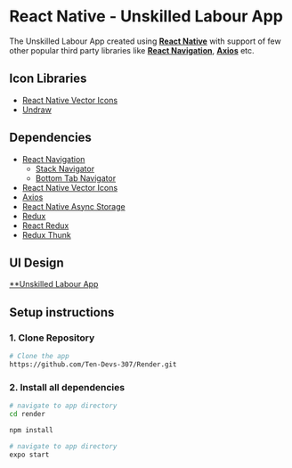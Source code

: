 # React Native - Unskilled Labour App

The Unskilled Labour App created using [**React Native**](https://reactnative.dev "Cross Platform Mobile Application Development Framework") with support of few other popular third party libraries like [**React Navigation**](https://reactnavigation.org "For Screen Navigations"), [**Axios**](https://axios-http.com "For HTTP Requests") etc.

## Icon Libraries

- [React Native Vector Icons](https://github.com/oblador/react-native-vector-icons "For Icons")
- [Undraw](https://undraw.co "For illustrations")

## Dependencies

- [React Navigation](https://reactnavigation.org "For Screen Navigations")
  - [Stack Navigator](https://reactnavigation.org/docs/stack-navigator "Stack Navigator")
  - [Bottom Tab Navigator](https://reactnavigation.org/docs/bottom-tab-navigator "Bottom Tab Navigator")
- [React Native Vector Icons](https://github.com/oblador/react-native-vector-icons "Popular React Native Icon Library")
- [Axios](https://axios-http.com "For HTTP Requests")
- [React Native Async Storage](https://react-native-async-storage.github.io/async-storage "For Local Storage")
- [Redux](https://redux.js.org "For State Management")
- [React Redux](https://react-redux.js.org "For State Management in React")
- [Redux Thunk](https://github.com/reduxjs/redux-thunk "Redux Thunk for Async State Management")

## UI Design

[\*\*Unskilled Labour App](<https://www.figma.com/file/9u0zxJo1HFVPIib8CIRZ3R/Unskilled-labour-project(customer-app)?node-id=0%3A1>)

## Setup instructions

### 1. Clone Repository

```sh
# Clone the app
https://github.com/Ten-Devs-307/Render.git
```

### 2. Install all dependencies

```sh
# navigate to app directory
cd render

npm install
```

```sh
# navigate to app directory
expo start


```
